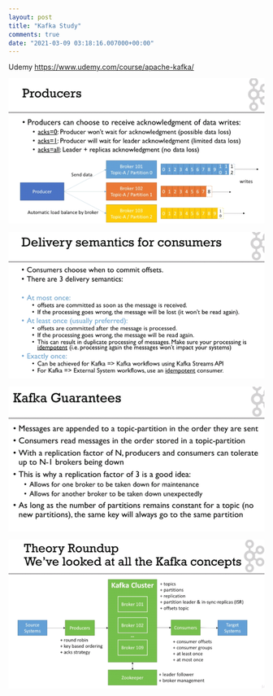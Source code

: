 ```yaml
---
layout: post
title: "Kafka Study"
comments: true
date: "2021-03-09 03:18:16.007000+00:00"
---
```


Udemy
https://www.udemy.com/course/apache-kafka/

![](/assets/img/8PFHSCEpM_430bd34623bab93806e0b6638ec032f7.png)

![](/assets/img/8PFHSCEpM_06a309a1b4933e5a76e30ea550d2c535.png)

![](/assets/img/8PFHSCEpM_2f663b33342d3c75eb1d19e9e91d072a.png)

![](/assets/img/8PFHSCEpM_6a66c98c2fbf58fa4a81f3e76bc187ee.png)







